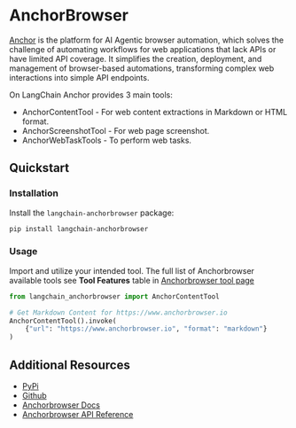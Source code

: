 # AnchorBrowser

[Anchor](https://anchorbrowser.io?utm=langchain) is the platform for AI Agentic browser automation, which solves the challenge of automating workflows for web applications that lack APIs or have limited API coverage. It simplifies the creation, deployment, and management of browser-based automations, transforming complex web interactions into simple API endpoints.

On LangChain Anchor provides 3 main tools:
 - AnchorContentTool - For web content extractions in Markdown or HTML format.
 - AnchorScreenshotTool - For web page screenshot.
 - AnchorWebTaskTools - To perform web tasks.

## Quickstart

### Installation

Install the `langchain-anchorbrowser` package:

```bash
pip install langchain-anchorbrowser
```

### Usage

Import and utilize your intended tool. The full list of Anchorbrowser available tools see **Tool Features** table in [Anchorbrowser tool page](/docs/docs/integrations/tools/anchorbrowser.ipynb)

```python
from langchain_anchorbrowser import AnchorContentTool

# Get Markdown Content for https://www.anchorbrowser.io
AnchorContentTool().invoke(
    {"url": "https://www.anchorbrowser.io", "format": "markdown"}
)
```

## Additional Resources

 - [PyPi](https://pypi.org/project/langchain-anchorbrowser)
 - [Github](https://github.com/anchorbrowser/langchain-anchorbrowser)
 - [Anchorbrowser Docs](https://docs.anchorbrowser.io/introduction?utm=langchain)
 - [Anchorbrowser API Reference](https://docs.anchorbrowser.io/api-reference/ai-tools/perform-web-task?utm=langchain)
